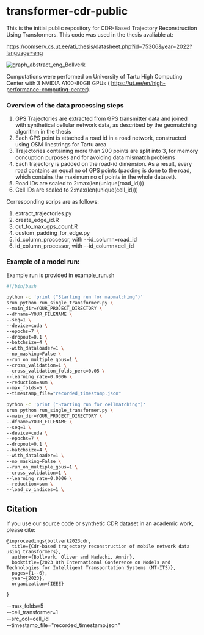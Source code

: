 # transformer-cdr-public

This is the initial public repository for CDR-Based Trajectory Reconstruction Using Transformers.
This code was used in the thesis avaliable at:

https://comserv.cs.ut.ee/ati_thesis/datasheet.php?id=75306&year=2022?language=eng

![graph_abstract_eng_Bollverk](https://user-images.githubusercontent.com/65232333/189361704-1160f6b9-8fd6-4bba-94c7-05d2180ce30b.png)

Computations were performed on University of Tartu High Computing Center with 3 NVIDIA A100-80GB GPUs ( https://ut.ee/en/high-performance-computing-center).

### Overview of the data processing steps

1) GPS Trajectories are extracted from GPS transmitter data and joined with synthetical cellular network data, as described by the geomatching algorithm in the thesis
2) Each GPS point is attached a road id in a road network, constructed using OSM linestrings for Tartu area
3) Trajectories containing more than 200 points are split into 3, for memory concuption purposes and for avoiding data mismatch problems
4) Each trajectory is padded on the road-id dimension. As a result, every road contains an equal no of GPS points (padding is done to the road, which contains the maximum no of points in the whole dataset).
5) Road IDs are scaled to 2:max(len(unique(road_id)))
6) Cell IDs are scaled to  2:max(len(unique(cell_id)))

Corresponding scrips are as follows:
1) extract_trajectories.py
2) create_edge_id.R 
3) cut_to_max_gps_count.R
4) custom_padding_for_edge.py
5) id_column_proccesor, with --id_column=road_id
6) id_column_processor, with --id_column=cell_id

### Example of a model run:

Example run is provided in example_run.sh

```bash
#!/bin/bash

python -c 'print ("Starting run for mapmatching")'
srun python run_single_transformer.py \
--main_dir=YOUR_PROJECT_DIRECTORY \
--dfname=YOUR_FILENAME \
--seq=1 \
--device=cuda \
--epochs=7 \
--dropout=0.1 \
--batchsize=4 \
--with_dataloader=1 \
--no_masking=False \
--run_on_multiple_gpus=1 \
--cross_validation=1 \
--cross_validation_folds_perc=0.05 \
--learning_rate=0.0006 \
--reduction=sum \
--max_folds=5 \
--timestamp_file="recorded_timestamp.json"

python -c 'print ("Starting run for cellmatching")'
srun python run_single_transformer.py \
--main_dir=YOUR_PROJECT_DIRECTORY \
--dfname=YOUR_FILENAME \
--seq=1 \
--device=cuda \
--epochs=7 \
--dropout=0.1 \
--batchsize=4 \
--with_dataloader=1 \
--no_masking=False \
--run_on_multiple_gpus=1 \
--cross_validation=1 \
--learning_rate=0.0006 \
--reduction=sum \
--load_cv_indices=1 \
```

## Citation 
If you use our source code or synthetic CDR dataset in an academic work, please cite:
```
@inproceedings{bollverk2023cdr,
  title={Cdr-based trajectory reconstruction of mobile network data using transformers},
  author={Bollverk, Oliver and Hadachi, Amnir},
  booktitle={2023 8th International Conference on Models and Technologies for Intelligent Transportation Systems (MT-ITS)},
  pages={1--6},
  year={2023},
  organization={IEEE}

}
```
--max_folds=5 \
--cell_transformer=1 \
--src_col=cell_id \
--timestamp_file="recorded_timestamp.json"
